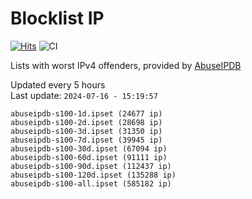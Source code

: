 # Blocklist IP

[![Hits](https://hits.seeyoufarm.com/api/count/incr/badge.svg?url=https%3A%2F%2Fgithub.com%2Fborestad%2Fblocklist-ip%2F&count_bg=%2379C83D&title_bg=%23555555&icon=&icon_color=%23E7E7E7&title=hits&edge_flat=false)](https://hits.seeyoufarm.com)  ![CI](https://img.shields.io/github/workflow/status/borestad/blocklist-ip/CI?style=flat-square)

Lists with worst IPv4 offenders, provided by [AbuseIPDB](https://www.abuseipdb.com/)

<!-- FOOTER-PLACEHOLDER -->
Updated every 5 hours<br>
Last update: `2024-07-16 - 15:19:57`
```
abuseipdb-s100-1d.ipset (24677 ip)
abuseipdb-s100-2d.ipset (28698 ip)
abuseipdb-s100-3d.ipset (31350 ip)
abuseipdb-s100-7d.ipset (39945 ip)
abuseipdb-s100-30d.ipset (67094 ip)
abuseipdb-s100-60d.ipset (91111 ip)
abuseipdb-s100-90d.ipset (112437 ip)
abuseipdb-s100-120d.ipset (135288 ip)
abuseipdb-s100-all.ipset (585182 ip)
```
